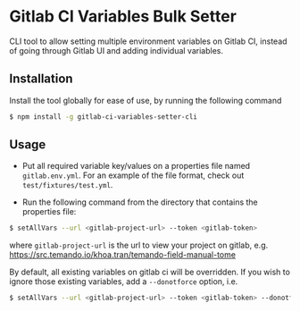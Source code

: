 Gitlab CI Variables Bulk Setter
=========

CLI tool to allow setting multiple environment variables on Gitlab CI, instead of going through Gitlab UI and adding individual variables.

## Installation

Install the tool globally for ease of use, by running the following command

```sh
$ npm install -g gitlab-ci-variables-setter-cli
```

## Usage

- Put all required variable key/values on a properties file named `gitlab.env.yml`. For an example of the file format, check out `test/fixtures/test.yml`.

- Run the following command from the directory that contains the properties file:

```sh
$ setAllVars --url <gitlab-project-url> --token <gitlab-token>
```

where `gitlab-project-url` is the url to view your project on gitlab, e.g. https://src.temando.io/khoa.tran/temando-field-manual-tome

By default, all existing variables on gitlab ci will be overridden. If you wish to ignore those existing variables, add a `--donotforce` option, i.e.

```sh
$ setAllVars --url <gitlab-project-url> --token <gitlab-token> --donotforce
```
